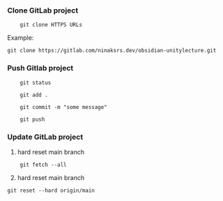 
### Clone GitLab project

```
	git clone HTTPS URLs 
```

Example: 
```
git clone https://gitlab.com/ninaksrs.dev/obsidian-unitylecture.git
```

### Push Gitlab project

```
	git status
```

```
	git add .
```

```
	git commit -m "some message"
```

```
	git push
```

### Update GitLab project

1. hard reset main branch
```
	git fetch --all
```

2. hard reset main branch
```
git reset --hard origin/main
```